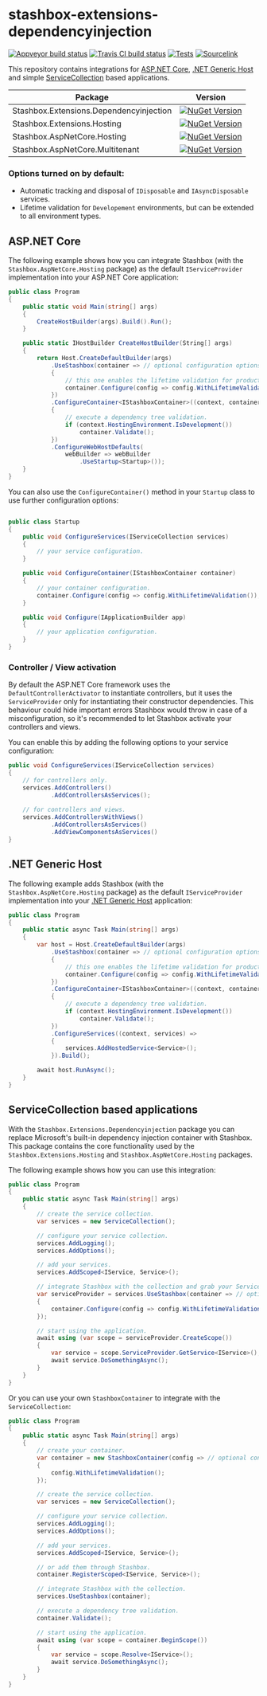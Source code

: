 # stashbox-extensions-dependencyinjection
[![Appveyor build status](https://img.shields.io/appveyor/ci/pcsajtai/stashbox-extensions-dependencyinjection/master.svg?label=appveyor)](https://ci.appveyor.com/project/pcsajtai/stashbox-extensions-dependencyinjection/branch/master) [![Travis CI build status](https://img.shields.io/travis/z4kn4fein/stashbox-extensions-dependencyinjection/master.svg?label=travis-ci)](https://travis-ci.org/z4kn4fein/stashbox-extensions-dependencyinjection) [![Tests](https://img.shields.io/appveyor/tests/pcsajtai/stashbox-extensions-dependencyinjection/master.svg)](https://ci.appveyor.com/project/pcsajtai/stashbox-extensions-dependencyinjection/build/tests) [![Sourcelink](https://img.shields.io/badge/sourcelink-enabled-brightgreen.svg)](https://github.com/dotnet/sourcelink)

This repository contains integrations for [ASP.NET Core](#aspnet-core), [.NET Generic Host](#net-generic-host) and simple [ServiceCollection](#servicecollection-based-applications) based applications.

| Package | Version |
| --- | --- |
| Stashbox.Extensions.Dependencyinjection | [![NuGet Version](https://buildstats.info/nuget/Stashbox.Extensions.Dependencyinjection)](https://www.nuget.org/packages/Stashbox.Extensions.Dependencyinjection/) |
| Stashbox.Extensions.Hosting | [![NuGet Version](https://buildstats.info/nuget/Stashbox.Extensions.Hosting)](https://www.nuget.org/packages/Stashbox.Extensions.Hosting/) |
| Stashbox.AspNetCore.Hosting | [![NuGet Version](https://buildstats.info/nuget/Stashbox.AspNetCore.Hosting)](https://www.nuget.org/packages/Stashbox.AspNetCore.Hosting/) |
| Stashbox.AspNetCore.Multitenant | [![NuGet Version](https://buildstats.info/nuget/Stashbox.AspNetCore.Multitenant)](https://www.nuget.org/packages/Stashbox.AspNetCore.Multitenant/) |

### Options turned on by default:
- Automatic tracking and disposal of `IDisposable` and `IAsyncDisposable` services.
- Lifetime validation for `Developement` environments, but can be extended to all environment types.

## ASP.NET Core
The following example shows how you can integrate Stashbox (with the `Stashbox.AspNetCore.Hosting` package) as the default `IServiceProvider` implementation into your ASP.NET Core application:
```c#
public class Program
{
    public static void Main(string[] args)
    {
        CreateHostBuilder(args).Build().Run();
    }

    public static IHostBuilder CreateHostBuilder(String[] args)
    {
        return Host.CreateDefaultBuilder(args)
            .UseStashbox(container => // optional configuration options.
            {
                // this one enables the lifetime validation for production environments too.
                container.Configure(config => config.WithLifetimeValidation());
            })
            .ConfigureContainer<IStashboxContainer>((context, container) =>
            {
                // execute a dependency tree validation.
                if (context.HostingEnvironment.IsDevelopment())
                    container.Validate();
            })
            .ConfigureWebHostDefaults(
                webBuilder => webBuilder
                    .UseStartup<Startup>());
    }
}
```

You can also use the `ConfigureContainer()` method in your `Startup` class to use further configuration options:
```c#

public class Startup
{
    public void ConfigureServices(IServiceCollection services)
    {
        // your service configuration.
    }

    public void ConfigureContainer(IStashboxContainer container)
    {
        // your container configuration.
        container.Configure(config => config.WithLifetimeValidation());
    }

    public void Configure(IApplicationBuilder app)
    {
        // your application configuration.
    }
}
```

### Controller / View activation
By default the ASP.NET Core framework uses the `DefaultControllerActivator` to instantiate controllers, but it uses the `ServiceProvider` only for instantiating their constructor dependencies. This behaviour could hide important errors Stashbox would throw in case of a misconfiguration, so it's recommended to let Stashbox activate your controllers and views.  

You can enable this by adding the following options to your service configuration:
```c#
public void ConfigureServices(IServiceCollection services)
{
    // for controllers only.
    services.AddControllers()
            .AddControllersAsServices();
    
    // for controllers and views.
    services.AddControllersWithViews()
            .AddControllersAsServices()
            .AddViewComponentsAsServices()
}
```

## .NET Generic Host
The following example adds Stashbox (with the `Stashbox.AspNetCore.Hosting` package) as the default `IServiceProvider` implementation into your [.NET Generic Host](https://docs.microsoft.com/en-us/aspnet/core/fundamentals/host/generic-host?view=aspnetcore-3.1) application:

```c#
public class Program
{
    public static async Task Main(string[] args)
    {
        var host = Host.CreateDefaultBuilder(args)
            .UseStashbox(container => // optional configuration options.
            {
                // this one enables the lifetime validation for production environments too.
                container.Configure(config => config.WithLifetimeValidation());
            })
            .ConfigureContainer<IStashboxContainer>((context, container) =>
            {
                // execute a dependency tree validation.
                if (context.HostingEnvironment.IsDevelopment())
                    container.Validate();
            })
            .ConfigureServices((context, services) =>
            {
                services.AddHostedService<Service>();
            }).Build();

        await host.RunAsync();
    }
}
```

## ServiceCollection based applications
With the `Stashbox.Extensions.Dependencyinjection` package you can replace Microsoft's built-in dependency injection container with Stashbox. This package contains the core functionality used by the `Stashbox.Extensions.Hosting` and `Stashbox.AspNetCore.Hosting` packages.

The following example shows how you can use this integration:
```c#
public class Program
{
    public static async Task Main(string[] args)
    {
        // create the service collection.
        var services = new ServiceCollection();

        // configure your service collection.
        services.AddLogging();
        services.AddOptions();

        // add your services.
        services.AddScoped<IService, Service>();

        // integrate Stashbox with the collection and grab your ServiceProvider.
        var serviceProvider = services.UseStashbox(container => // optional configuration options.
        {
            container.Configure(config => config.WithLifetimeValidation());
        });

        // start using the application.
        await using (var scope = serviceProvider.CreateScope())
        {
            var service = scope.ServiceProvider.GetService<IService>();
            await service.DoSomethingAsync();
        }
    }
}
```

Or you can use your own `StashboxContainer` to integrate with the `ServiceCollection`:
```c#
public class Program
{
    public static async Task Main(string[] args)
    {
        // create your container.
        var container = new StashboxContainer(config => // optional configuration options.
        {
            config.WithLifetimeValidation();
        });

        // create the service collection.
        var services = new ServiceCollection();

        // configure your service collection.
        services.AddLogging();
        services.AddOptions();

        // add your services.
        services.AddScoped<IService, Service>();

        // or add them through Stashbox.
        container.RegisterScoped<IService, Service>();

        // integrate Stashbox with the collection.
        services.UseStashbox(container);

        // execute a dependency tree validation.
        container.Validate();

        // start using the application.
        await using (var scope = container.BeginScope())
        {
            var service = scope.Resolve<IService>();
            await service.DoSomethingAsync();
        }
    }
}
```
